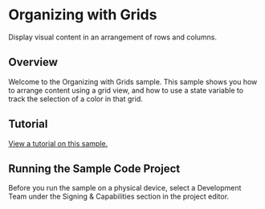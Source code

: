 # Organizing with Grids

Display visual content in an arrangement of rows and columns.

## Overview

Welcome to the Organizing with Grids sample. This sample shows you how to arrange content using a grid view, and how to use a state variable to track the selection of a color in that grid.

## Tutorial

[View a tutorial on this sample.](doc://com.apple.documentation/tutorials/sample-apps/OrganizingWithGrids)

## Running the Sample Code Project

Before you run the sample on a physical device, select a Development Team under the Signing & Capabilities section in the project editor.